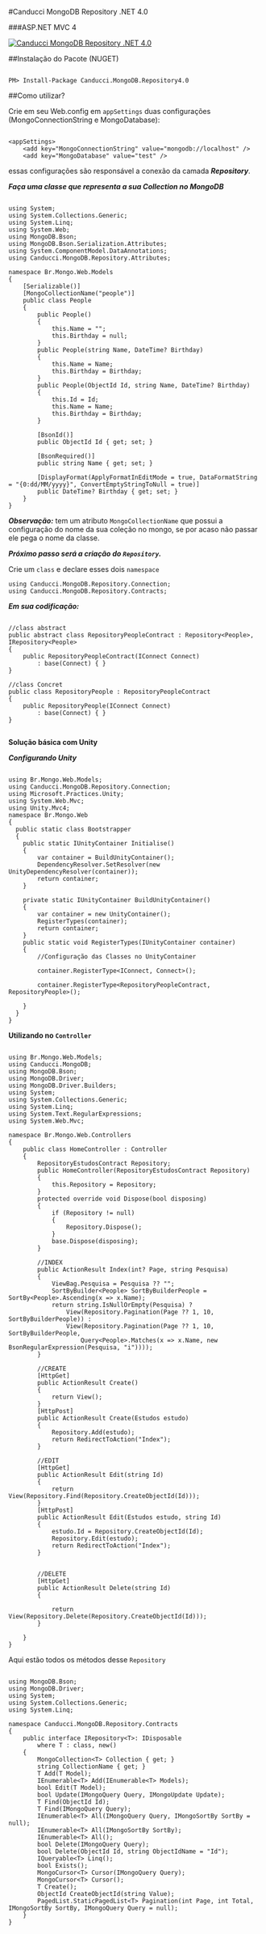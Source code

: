 #Canducci MongoDB Repository .NET 4.0

###ASP.NET MVC 4

[![Canducci MongoDB Repository .NET 4.0](http://i666.photobucket.com/albums/vv25/netdragoon/nosql_zpsefi6szxd.png)](https://www.nuget.org/packages/Canducci.MongoDB.Repository4.0/)

##Instalação do Pacote (NUGET)

```Csharp

PM> Install-Package Canducci.MongoDB.Repository4.0

```

##Como utilizar?

Crie em seu Web.config em `appSettings` duas configurações (MongoConnectionString e MongoDatabase):

```Csharp

<appSettings>
    <add key="MongoConnectionString" value="mongodb://localhost" />
    <add key="MongoDatabase" value="test" />

```

essas configurações são responsável a conexão da camada ___Repository___.

___Faça uma classe que representa a sua Collection no MongoDB___

```Csharp

using System;
using System.Collections.Generic;
using System.Linq;
using System.Web;
using MongoDB.Bson;
using MongoDB.Bson.Serialization.Attributes;
using System.ComponentModel.DataAnnotations;
using Canducci.MongoDB.Repository.Attributes;

namespace Br.Mongo.Web.Models
{
    [Serializable()]
    [MongoCollectionName("people")]
    public class People
    {
        public People()
        {
            this.Name = "";
            this.Birthday = null;
        }
        public People(string Name, DateTime? Birthday)
        {
            this.Name = Name;
            this.Birthday = Birthday;
        }
        public People(ObjectId Id, string Name, DateTime? Birthday)
        {
            this.Id = Id;
            this.Name = Name;
            this.Birthday = Birthday;
        }

        [BsonId()]
        public ObjectId Id { get; set; }

        [BsonRequired()]
        public string Name { get; set; }

        [DisplayFormat(ApplyFormatInEditMode = true, DataFormatString = "{0:dd/MM/yyyy}", ConvertEmptyStringToNull = true)]
        public DateTime? Birthday { get; set; }
    }
}

```
___Observação:___ tem um atributo `MongoCollectionName` que possui a configuração do nome da sua coleção no mongo, se por acaso não passar ele pega o nome da classe.

___Próximo passo será a criação do `Repository`.___

Crie um `class` e declare esses dois `namespace`

```Csharp
using Canducci.MongoDB.Repository.Connection;
using Canducci.MongoDB.Repository.Contracts;

```

___Em sua codificação:___

```Csharp

//class abstract
public abstract class RepositoryPeopleContract : Repository<People>, IRepository<People>
{
    public RepositoryPeopleContract(IConnect Connect)
        : base(Connect) { }
}

//class Concret
public class RepositoryPeople : RepositoryPeopleContract
{
    public RepositoryPeople(IConnect Connect)
        : base(Connect) { }
}


```


__Solução básica com Unity__

___Configurando Unity___

```Csharp

using Br.Mongo.Web.Models;
using Canducci.MongoDB.Repository.Connection;
using Microsoft.Practices.Unity;
using System.Web.Mvc;
using Unity.Mvc4;
namespace Br.Mongo.Web
{
  public static class Bootstrapper
  {
    public static IUnityContainer Initialise()
    {
        var container = BuildUnityContainer();
        DependencyResolver.SetResolver(new UnityDependencyResolver(container));
        return container;
    }

    private static IUnityContainer BuildUnityContainer()
    {
        var container = new UnityContainer();   
        RegisterTypes(container);
        return container;
    }
    public static void RegisterTypes(IUnityContainer container)
    {
    	//Configuração das Classes no UnityContainer

        container.RegisterType<IConnect, Connect>();

        container.RegisterType<RepositoryPeopleContract, RepositoryPeople>();

    }
  }
}

```

__Utilizando no `Controller`__

```Csharp

using Br.Mongo.Web.Models;
using Canducci.MongoDB;
using MongoDB.Bson;
using MongoDB.Driver;
using MongoDB.Driver.Builders;
using System;
using System.Collections.Generic;
using System.Linq;
using System.Text.RegularExpressions;
using System.Web.Mvc;

namespace Br.Mongo.Web.Controllers
{
    public class HomeController : Controller
    {   
        RepositoryEstudosContract Repository;
        public HomeController(RepositoryEstudosContract Repository)
        {
            this.Repository = Repository;
        }
        protected override void Dispose(bool disposing)
        {
            if (Repository != null)
            {
                Repository.Dispose();
            }
            base.Dispose(disposing);
        }

        //INDEX
        public ActionResult Index(int? Page, string Pesquisa)
        {
            ViewBag.Pesquisa = Pesquisa ?? "";
            SortByBuilder<People> SortByBuilderPeople = SortBy<People>.Ascending(x => x.Name);
            return string.IsNullOrEmpty(Pesquisa) ?
                View(Repository.Pagination(Page ?? 1, 10, SortByBuilderPeople)) :
                View(Repository.Pagination(Page ?? 1, 10, SortByBuilderPeople,
                    Query<People>.Matches(x => x.Name, new BsonRegularExpression(Pesquisa, "i"))));
        }

        //CREATE
        [HttpGet]
        public ActionResult Create()
        {
            return View();
        }
        [HttpPost]
        public ActionResult Create(Estudos estudo)
        {            
            Repository.Add(estudo);            
            return RedirectToAction("Index");
        }

        //EDIT
        [HttpGet]
        public ActionResult Edit(string Id)
        {            
            return View(Repository.Find(Repository.CreateObjectId(Id)));
        }
        [HttpPost]
        public ActionResult Edit(Estudos estudo, string Id)
        {
            estudo.Id = Repository.CreateObjectId(Id);
            Repository.Edit(estudo);
            return RedirectToAction("Index");
        }

        
        //DELETE
        [HttpGet]
        public ActionResult Delete(string Id)
        {

            return View(Repository.Delete(Repository.CreateObjectId(Id)));
        }

    }
}

```

Aqui estão todos os métodos desse `Repository`


```Csharp

using MongoDB.Bson;
using MongoDB.Driver;
using System;
using System.Collections.Generic;
using System.Linq;

namespace Canducci.MongoDB.Repository.Contracts
{    
    public interface IRepository<T>: IDisposable
        where T : class, new()
    {
        MongoCollection<T> Collection { get; }
        string CollectionName { get; }
        T Add(T Model);
        IEnumerable<T> Add(IEnumerable<T> Models);
        bool Edit(T Model);
        bool Update(IMongoQuery Query, IMongoUpdate Update);
        T Find(ObjectId Id);
        T Find(IMongoQuery Query);
        IEnumerable<T> All(IMongoQuery Query, IMongoSortBy SortBy = null);
        IEnumerable<T> All(IMongoSortBy SortBy);
        IEnumerable<T> All();
        bool Delete(IMongoQuery Query);
        bool Delete(ObjectId Id, string ObjectIdName = "Id");
        IQueryable<T> Linq();
        bool Exists();
        MongoCursor<T> Cursor(IMongoQuery Query);
        MongoCursor<T> Cursor();
        T Create();
        ObjectId CreateObjectId(string Value);
        PagedList.StaticPagedList<T> Pagination(int Page, int Total, IMongoSortBy SortBy, IMongoQuery Query = null);
    }
}

```